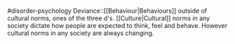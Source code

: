 #disorder-psychology 
Deviance::[[Behaviour|Behaviours]] outside of cultural norms, ones of the three d's. [[Culture|Cultural]] norms in any society dictate how people are expected to think, feel and behave. However cultural norms in any society are always changing.